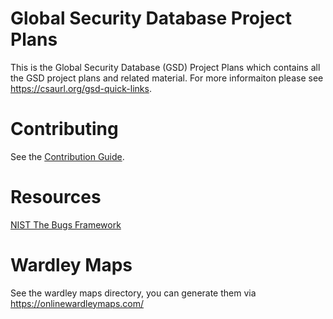 # Global Security Database Project Plans

This is the Global Security Database (GSD) Project Plans which contains all the GSD project plans and related material. For more informaiton please see https://csaurl.org/gsd-quick-links.

# Contributing

See the [Contribution Guide](CONTRIBUTING.md).

# Resources

[NIST The Bugs Framework](https://samate.nist.gov/BF/)

# Wardley Maps

See the wardley maps directory, you can generate them via https://onlinewardleymaps.com/
